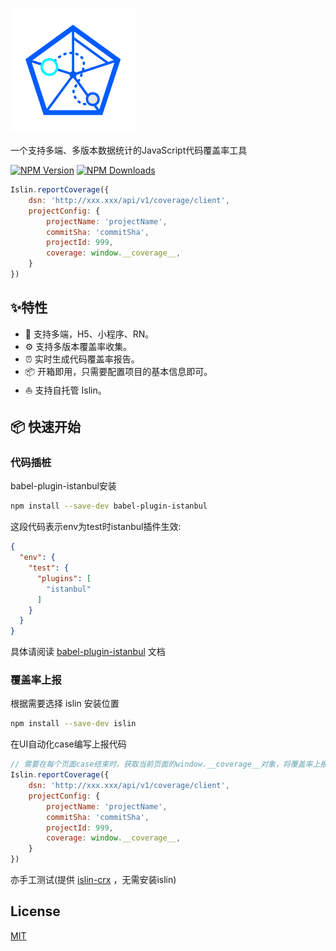 [![Islin Logo](./logo.png)](https://www.npmjs.com/package/islin)

一个支持多端、多版本数据统计的JavaScript代码覆盖率工具

[![NPM Version][npm-image]][npm-url]
[![NPM Downloads][downloads-image]][downloads-url]

```js
Islin.reportCoverage({
    dsn: 'http://xxx.xxx/api/v1/coverage/client',
    projectConfig: {
        projectName: 'projectName',
        commitSha: 'commitSha',
        projectId: 999,
        coverage: window.__coverage__,
    }
})
```

## ✨特性

- 🌈 支持多端，H5、小程序、RN。
- ⚙️ 支持多版本覆盖率收集。
- ⏰ 实时生成代码覆盖率报告。
- 📦 开箱即用，只需要配置项目的基本信息即可。
- ⛵️ 支持自托管 Islin。

## 📦 快速开始

### 代码插桩
babel-plugin-istanbul安装
```bash
npm install --save-dev babel-plugin-istanbul
```

这段代码表示env为test时istanbul插件生效:

```json
{
  "env": {
    "test": {
      "plugins": [
        "istanbul"
      ]
    }
  }
}
```

具体请阅读 [babel-plugin-istanbul](https://github.com/istanbuljs/babel-plugin-istanbul) 文档

### 覆盖率上报

根据需要选择 islin 安装位置

```bash
npm install --save-dev islin
```

在UI自动化case编写上报代码
```js
// 需要在每个页面case结束时，获取当前页面的window.__coverage__对象，将覆盖率上报。
Islin.reportCoverage({
    dsn: 'http://xxx.xxx/api/v1/coverage/client',
    projectConfig: {
        projectName: 'projectName',
        commitSha: 'commitSha',
        projectId: 999,
        coverage: window.__coverage__,
    }
})
```

亦手工测试(提供 [islin-crx](https://github.com/islin999/islin-crx) ，无需安装islin)

## License

[MIT](LICENSE)


[npm-image]: https://img.shields.io/npm/v/islin.svg

[npm-url]: https://www.npmjs.com/package/islin

[downloads-image]: https://img.shields.io/npm/dm/islin.svg

[downloads-url]: https://npmcharts.com/compare/islin?minimal=true